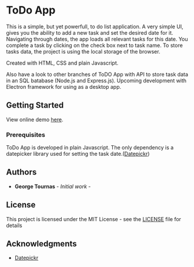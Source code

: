 # ToDo App

This is a simple, but yet powerfull, to do list application. A very simple UI, gives you the ability to add a new task and set the desired date for it. Navigating through dates, the app loads all relevant tasks for this date.
You complete a task by clicking on the check box next to task name. To store tasks data, the project is using the local storage of the browser.

Created with HTML, CSS and plain Javascript.

Also have a look to other branches of ToDO App with API to store task data in an SQL batabase (Node.js and Express.js).
Upcoming development with Electron framework for using as a desktop app.

## Getting Started

View online demo [here](https://georgetournas.github.io/ToDo-App/).

### Prerequisites

ToDo App is developed in plain Javascript. The only dependency is a datepicker library used for setting the task date.([Datepickr](https://github.com/joshsalverda/datepickr))

## Authors

* **George Tournas** - *Initial work* - 

## License

This project is licensed under the MIT License - see the [LICENSE](LICENSE.md) file for details

## Acknowledgments

* [Datepickr](https://github.com/joshsalverda/datepickr)

